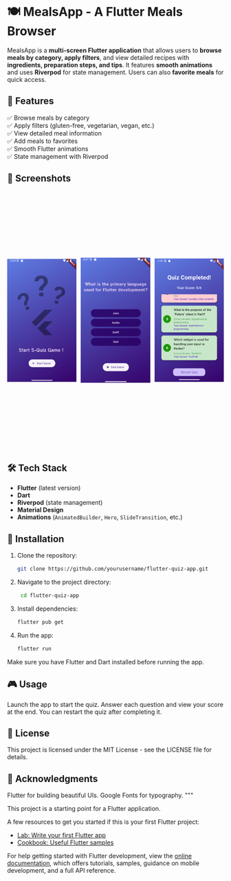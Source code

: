 # 🍽️ MealsApp - A Flutter Meals Browser  

MealsApp is a **multi-screen Flutter application** that allows users to **browse meals by category, apply filters**, and view detailed recipes with **ingredients, preparation steps, and tips**. It features **smooth animations** and uses **Riverpod** for state management. Users can also **favorite meals** for quick access.  

## 🚀 Features  
✅ Browse meals by category  
✅ Apply filters (gluten-free, vegetarian, vegan, etc.)  
✅ View detailed meal information  
✅ Add meals to favorites  
✅ Smooth Flutter animations  
✅ State management with Riverpod  

## 📸 Screenshots  
<div style="display: flex; justify-content: space-between; gap: 10px;">
  <img src="assets/images/startScreen.png" width="32%" style="height: 600px; object-fit: contain;" />
  <img src="assets/images/questionsScreen.png" width="32%" style="height: 600px; object-fit: contain;" />
  <img src="assets/images/resultScreen.png" width="32%" style="height: 600px; object-fit: contain;" />
</div>

## 🛠 Tech Stack  
- **Flutter** (latest version)  
- **Dart**  
- **Riverpod** (state management)  
- **Material Design**  
- **Animations** (`AnimatedBuilder`, `Hero`, `SlideTransition`, etc.)  

## 🔧 Installation  


1. Clone the repository:
   ```bash
   git clone https://github.com/yourusername/flutter-quiz-app.git


2. Navigate to the project directory:
   ```bash
    cd flutter-quiz-app

3. Install dependencies:
   ```bash
   flutter pub get

4. Run the app:
   ```bash
   flutter run

Make sure you have Flutter and Dart installed before running the app.


##  🎮 Usage 

Launch the app to start the quiz.
Answer each question and view your score at the end.
You can restart the quiz after completing it.
## 📄 License
This project is licensed under the MIT License - see the LICENSE file for details.


## 💖 Acknowledgments 
Flutter for building beautiful UIs.
Google Fonts for typography. """

This project is a starting point for a Flutter application.

A few resources to get you started if this is your first Flutter project:

- [Lab: Write your first Flutter app](https://docs.flutter.dev/get-started/codelab)
- [Cookbook: Useful Flutter samples](https://docs.flutter.dev/cookbook)

For help getting started with Flutter development, view the
[online documentation](https://docs.flutter.dev/), which offers tutorials,
samples, guidance on mobile development, and a full API reference.
